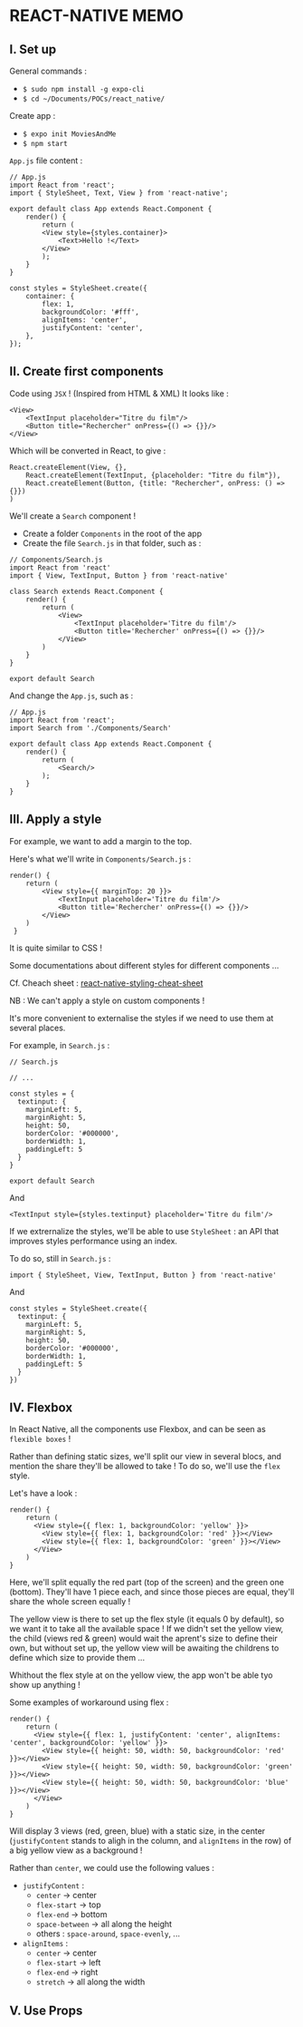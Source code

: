 # REACT-NATIVE MEMO

## I. Set up

General commands :
- `$ sudo npm install -g expo-cli`
- `$ cd ~/Documents/POCs/react_native/`

Create app :
- `$ expo init MoviesAndMe`
- `$ npm start`

`App.js` file content :
```
// App.js
import React from 'react';
import { StyleSheet, Text, View } from 'react-native';

export default class App extends React.Component {
    render() {
        return (
        <View style={styles.container}>
            <Text>Hello !</Text>
        </View>
        );
    }
}

const styles = StyleSheet.create({
    container: {
        flex: 1,
        backgroundColor: '#fff',
        alignItems: 'center',
        justifyContent: 'center',
    },
});
```


## II. Create first components

Code using `JSX` ! (Inspired from HTML & XML)
It looks like :
```
<View>
    <TextInput placeholder="Titre du film"/>
    <Button title="Rechercher" onPress={() => {}}/>
</View>
```
Which will be converted in React, to give :
```
React.createElement(View, {},
  	React.createElement(TextInput, {placeholder: "Titre du film"}),
    React.createElement(Button, {title: "Rechercher", onPress: () => {}})
)
```

We'll create a `Search` component !
- Create a folder `Components` in the root of the app
- Create the file `Search.js` in that folder, such as :
```
// Components/Search.js
import React from 'react'
import { View, TextInput, Button } from 'react-native'

class Search extends React.Component {
    render() {
        return (
            <View>
                <TextInput placeholder='Titre du film'/>
                <Button title='Rechercher' onPress={() => {}}/>
            </View>
        )
    }
}

export default Search
```
And change the `App.js`, such as :
```
// App.js
import React from 'react';
import Search from './Components/Search'

export default class App extends React.Component {
    render() {
        return (
            <Search/>
        );
    }
}
```


## III. Apply a style

For example, we want to add a margin to the top.

Here's what we'll write in `Components/Search.js` :

```
render() {
    return (
        <View style={{ marginTop: 20 }}>
            <TextInput placeholder='Titre du film'/>
            <Button title='Rechercher' onPress={() => {}}/>
        </View>
    )
 }
```

It is quite similar to CSS !

Some documentations about different styles for different components ...

Cf. Cheach sheet : [react-native-styling-cheat-sheet](https://github.com/vhpoet/react-native-styling-cheat-sheet#flexbox)

NB : We can't apply a style on custom components !

It's more convenient to externalise the styles if we need to use them at several places.

For example, in `Search.js` :

```
// Search.js

// ...

const styles = {
  textinput: {
    marginLeft: 5,
    marginRight: 5,
    height: 50,
    borderColor: '#000000',
    borderWidth: 1,
    paddingLeft: 5
  }
}

export default Search
```

And

```
<TextInput style={styles.textinput} placeholder='Titre du film'/>
```

If we extrernalize the styles, we'll be able to use `StyleSheet` : an API that improves styles performance using an index.

To do so, still in `Search.js` :

```
import { StyleSheet, View, TextInput, Button } from 'react-native'
```
And
```
const styles = StyleSheet.create({
  textinput: {
    marginLeft: 5,
    marginRight: 5,
    height: 50,
    borderColor: '#000000',
    borderWidth: 1,
    paddingLeft: 5
  }
})
```


## IV. Flexbox

In React Native, all the components use Flexbox, and can be seen as `flexible boxes` !

Rather than defining static sizes, we'll split our view in several blocs, and mention the share they'll be allowed to take ! To do so, we'll use the `flex` style.

Let's have a look :
```
render() {
    return (
      <View style={{ flex: 1, backgroundColor: 'yellow' }}>
        <View style={{ flex: 1, backgroundColor: 'red' }}></View>
        <View style={{ flex: 1, backgroundColor: 'green' }}></View>
      </View>
    )
}
```
Here, we'll split equally the red part (top of the screen) and the green one (bottom). They'll have 1 piece each, and since those pieces are equal, they'll share the whole screen equally !

The yellow view is there to set up the flex style (it equals 0 by default), so we want it to take all the available space ! If we didn't set the yellow view, the child (views red & green) would wait the aprent's size to define their own, but without set up, the yellow view will be awaiting the childrens to define which size to provide them ...

Whithout the flex style at  on the yellow view, the app won't be able tyo show up anything !

Some examples of workaround using flex :

```
render() {
    return (
      <View style={{ flex: 1, justifyContent: 'center', alignItems: 'center', backgroundColor: 'yellow' }}>
        <View style={{ height: 50, width: 50, backgroundColor: 'red' }}></View>
        <View style={{ height: 50, width: 50, backgroundColor: 'green' }}></View>
        <View style={{ height: 50, width: 50, backgroundColor: 'blue' }}></View>
      </View>
    )
}
```

Will display 3 views (red, green, blue) with a static size, in the center (`justifyContent` stands to aligh in the column, and `alignItems` in the row) of a big yellow view as a background !

Rather than `center`, we could use the following values :
- `justifyContent` :
   - `center` -> center
   - `flex-start` -> top
   - `flex-end` -> bottom
   - `space-between` -> all along the height
   - others : `space-around`, `space-evenly`, ...
- `alignItems` :
   - `center` -> center
   - `flex-start` -> left
   - `flex-end` -> right
   - `stretch` -> all along the width


## V. Use Props





